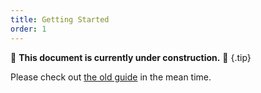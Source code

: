 ```yaml
---
title: Getting Started
order: 1
---
```


🚧 **This document is currently under construction.** 🚧 {.tip}

Please check out [the old guide](https://github.com/azurystudio/cheetah/blob/2d1d6ba6af0e1b43a560570a4024f6b1cbbcd4a2/guide/get_started.md) in the mean time.
